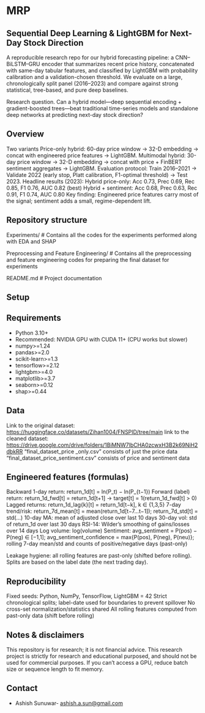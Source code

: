 # MRP
## Sequential Deep Learning & LightGBM for Next-Day Stock Direction
A reproducible research repo for our hybrid forecasting pipeline: a CNN–BiLSTM–GRU encoder that summarizes recent price history, concatenated with same-day tabular features, and classified by LightGBM with probability calibration and a validation-chosen threshold. We evaluate on a large, chronologically split panel (2016–2023) and compare against strong statistical, tree-based, and pure deep baselines.

Research question. Can a hybrid model—deep sequential encoding + gradient-boosted trees—beat traditional time-series models and standalone deep networks at predicting next-day stock direction?

## Overview
Two variants
Price-only hybrid: 60-day price window → 32-D embedding → concat with engineered price features → LightGBM.
Multimodal hybrid: 30-day price window → 32-D embedding → concat with price + FinBERT sentiment aggregates → LightGBM.
Evaluation protocol: Train 2016–2021 → Validate 2022 (early stop, Platt calibration, F1-optimal threshold) → Test 2023.
Headline results (2023):
Hybrid price-only: Acc 0.73, Prec 0.69, Rec 0.85, F1 0.76, AUC 0.82 (best)
Hybrid + sentiment: Acc 0.68, Prec 0.63, Rec 0.91, F1 0.74, AUC 0.80
Key finding: Engineered price features carry most of the signal; sentiment adds a small, regime-dependent lift.

## Repository structure
Experiments/                              # Contains all the codes for the experiments performed along with EDA and SHAP

Preprocessing and Feature Engineering/    # Contains all the preprocessing and feature engineering codes for preparing the final dataset for experiments

README.md                            # Project documentation

## Setup
## Requirements
- Python 3.10+
- Recommended: NVIDIA GPU with CUDA 11+ (CPU works but slower)
- numpy>=1.24
- pandas>=2.0
- scikit-learn>=1.3
- tensorflow>=2.12
- lightgbm>=4.0
- matplotlib>=3.7
- seaborn>=0.12
- shap>=0.44

## Data	
Link to the original dataset: https://huggingface.co/datasets/Zihan1004/FNSPID/tree/main
link to the cleaned dataset: https://drive.google.com/drive/folders/1BiMNW7lbCHA0zcwxH3B2k69NiH2dbkRR
“final_dataset_price _only.csv” consists of just the price data
“final_dataset_price_sentiment.csv” consists of price and sentiment data

## Engineered features (formulas)
Backward 1-day return: return_1d[t] = ln(P_t) − ln(P_{t−1})
Forward (label) return: return_1d_fwd[t] = return_1d[t+1] → target[t] = 1(return_1d_fwd[t] > 0)
Lagged returns: return_1d_lag{k}[t] = return_1d[t−k], k ∈ {1,3,5}
7-day trend/risk: return_7d_mean[t] = mean(return_1d[t−7…t−1]); return_7d_std[t] = std(…)
10-day MA: mean of adjusted close over last 10 days
30-day vol: std of return_1d over last 30 days
RSI-14: Wilder’s smoothing of gains/losses over 14 days
Log volume: log(volume)
Sentiment: avg_sentiment = P(pos) − P(neg) ∈ [−1,1]; avg_sentiment_confidence = max{P(pos), P(neg), P(neu)}; rolling 7-day mean/std and counts of positive/negative days (past-only)

Leakage hygiene: all rolling features are past-only (shifted before rolling). Splits are based on the label date (the next trading day).


## Reproducibility
Fixed seeds: Python, NumPy, TensorFlow, LightGBM = 42
Strict chronological splits; label-date used for boundaries to prevent spillover
No cross-set normalization/statistics shared
All rolling features computed from past-only data (shift before rolling)

## Notes & disclaimers
This repository is for research; it is not financial advice.
This research project is strictly for research and educational purposed, and should not be used for commercial purposes.
If you can’t access a GPU, reduce batch size or sequence length to fit memory.

## Contact
-  Ashish Sunuwar- ashish.a.sun@gmail.com
